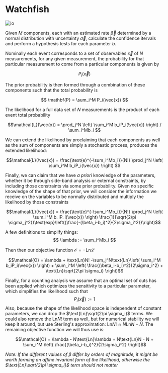 # Watchfish

![io](https://morganaskins.github.io/watchfish)

Given $M$ components, each with an estimated rate $\vec{\beta}$ determined by a
normal distribution with uncertainty $\vec{\sigma}$, calculate the confidence
itervals and perform a hypothesis tests for each parameter $b$.

Nominally each event corresponds to a set of observables $\vec{x}$ of $N$
measurements, for any given measurement, the probability for that particular
measurement to come from a particular components is given by

$$ P_i(\vec{x}) $$

The prior probability is then formed through a combination of these components
such that the total probability is 

$$ \mathbf{P} = \sum_i^M P_i(\vec{x}) $$

The likelihood for a full data set of $N$ measurements is the product of each
event total probability

$$\mathcal{L}(\vec{x}) = \prod_j^N \left( \sum_i^M b_iP_i(\vec{x}) \right) / \sum_i^Mb_i $$

We can extend the likelihood by proclaiming that each components as well as the
sum of components are simply a stochastic process, produces the extended
likelihood:

$$\mathcal{L}(\vec{x}) = \frac{\text{e}^{-\sum_i^Mb_i}}{N!} \prod_j^N \left( \sum_i^M b_iP_i(\vec{x}) \right) $$

Finally, we can claim that we have _a priori_ knowledge of the parameters,
whether it be through side-band analysis or external constraints, by including
those constraints via some prior probability. Given no specific knowledge of
the shape of that prior, we will consider the information we receive on the
variables to be normally distributed and multiply the likelihood by those
constraints

$$\mathcal{L}(\vec{x}) = \frac{\text{e}^{-\sum_i^Mb_i}}{N!} \prod_j^N \left( \sum_i^M b_iP_i(\vec{x}) \right) \frac{1}{\sqrt{2\pi \sigma_j^2}}\text{exp}\left({\frac{-(\beta_i-b_i)^2}{2\sigma_i^2}}\right)$$

A few definitions to simplify things:
$$ \lambda := \sum_i^Mb_i $$

Then then our objective function $\mathcal{O} = -\text{Ln}\mathcal{L}$

$$\mathcal{O} = \lambda + \text{Ln}N! -\sum_j^N\text{Ln}\left( \sum_i^M b_iP_i(\vec{x}) \right) + \sum_i^M \left( \frac{(\beta_i-b_i)^2}{2\sigma_i^2} + \text{Ln}\sqrt{2\pi \sigma_i} \right)$$

Finally, for a counting analysis we assume that an optimal set of cuts has been
applied which optimizes the sensitivity to a particular parameter, which
simplifies the likelihood such that
$$ P_i(\vec{x}) := 1 $$
Also, because the shape of the likelihood space is independent of constant
parameters, we can drop the $\text{Ln}\sqrt{2\pi \sigma_i}$ terms. We could
also remove the $\text{Ln}N!$ term as well, but for numerical stability we will
keep it around, but use Sterling's approximation: $\text{Ln}N! \approx
N\text{Ln}N - N$. The remaining objective function we will thus use is:

$$\mathcal{O} = \lambda - N\text{Ln}\lambda + N\text{Ln}N - N + \sum_i^M \left( \frac{(\beta_i-b_i)^2}{2\sigma_i^2} \right)$$

_Note: If the different values of $\beta$ differ by orders of magnitude, it
might be worth forming an affine invariant form of the likelihood, otherwise
the $\text{Ln}\sqrt{2\pi \sigma_i}$ term should not matter_
